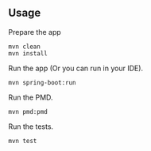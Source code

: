 ## Usage

Prepare the app
```shell script
mvn clean
mvn install
```

Run the app (Or you can run in your IDE). 

```shell script
mvn spring-boot:run
```

Run the PMD.

```shell script
mvn pmd:pmd
```

Run the tests.

```shell script
mvn test
```
